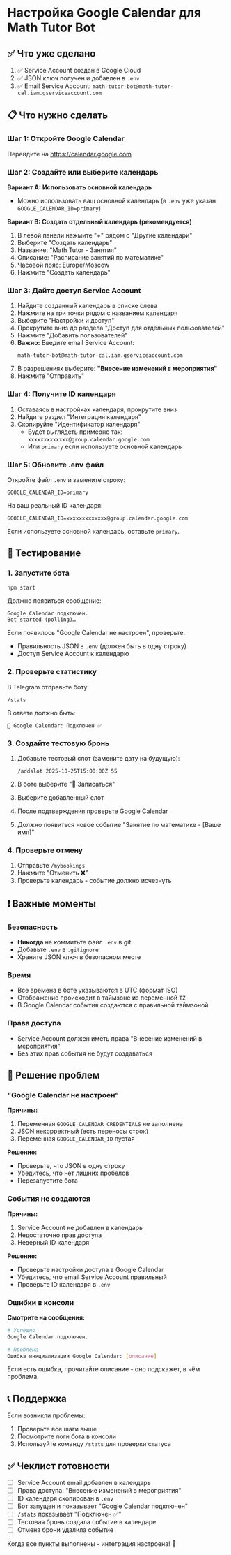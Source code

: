 # Настройка Google Calendar для Math Tutor Bot

## ✅ Что уже сделано

1. ✅ Service Account создан в Google Cloud
2. ✅ JSON ключ получен и добавлен в `.env`
3. ✅ Email Service Account: `math-tutor-bot@math-tutor-cal.iam.gserviceaccount.com`

## 📋 Что нужно сделать

### Шаг 1: Откройте Google Calendar

Перейдите на https://calendar.google.com

### Шаг 2: Создайте или выберите календарь

**Вариант A: Использовать основной календарь**
- Можно использовать ваш основной календарь (в `.env` уже указан `GOOGLE_CALENDAR_ID=primary`)

**Вариант B: Создать отдельный календарь (рекомендуется)**
1. В левой панели нажмите "+" рядом с "Другие календари"
2. Выберите "Создать календарь"
3. Название: "Math Tutor - Занятия"
4. Описание: "Расписание занятий по математике"
5. Часовой пояс: Europe/Moscow
6. Нажмите "Создать календарь"

### Шаг 3: Дайте доступ Service Account

1. Найдите созданный календарь в списке слева
2. Нажмите на три точки рядом с названием календаря
3. Выберите "Настройки и доступ"
4. Прокрутите вниз до раздела "Доступ для отдельных пользователей"
5. Нажмите "Добавить пользователей"
6. **Важно:** Введите email Service Account:
   ```
   math-tutor-bot@math-tutor-cal.iam.gserviceaccount.com
   ```
7. В разрешениях выберите: **"Внесение изменений в мероприятия"**
8. Нажмите "Отправить"

### Шаг 4: Получите ID календаря

1. Оставаясь в настройках календаря, прокрутите вниз
2. Найдите раздел "Интеграция календаря"
3. Скопируйте "Идентификатор календаря"
   - Будет выглядеть примерно так: `xxxxxxxxxxxxx@group.calendar.google.com`
   - Или `primary` если используете основной календарь

### Шаг 5: Обновите .env файл

Откройте файл `.env` и замените строку:
```env
GOOGLE_CALENDAR_ID=primary
```

На ваш реальный ID календаря:
```env
GOOGLE_CALENDAR_ID=xxxxxxxxxxxxx@group.calendar.google.com
```

Если используете основной календарь, оставьте `primary`.

## 🧪 Тестирование

### 1. Запустите бота
```bash
npm start
```

Должно появиться сообщение:
```
Google Calendar подключен.
Bot started (polling)…
```

Если появилось "Google Calendar не настроен", проверьте:
- Правильность JSON в `.env` (должен быть в одну строку)
- Доступ Service Account к календарю

### 2. Проверьте статистику
В Telegram отправьте боту:
```
/stats
```

В ответе должно быть:
```
🔗 Google Calendar: Подключен ✅
```

### 3. Создайте тестовую бронь

1. Добавьте тестовый слот (замените дату на будущую):
   ```
   /addslot 2025-10-25T15:00:00Z 55
   ```

2. В боте выберите "📝 Записаться"
3. Выберите добавленный слот
4. После подтверждения проверьте Google Calendar
5. Должно появиться новое событие "Занятие по математике - [Ваше имя]"

### 4. Проверьте отмену

1. Отправьте `/mybookings`
2. Нажмите "Отменить ❌"
3. Проверьте календарь - событие должно исчезнуть

## ❗ Важные моменты

### Безопасность
- **Никогда** не коммитьте файл `.env` в git
- Добавьте `.env` в `.gitignore`
- Храните JSON ключ в безопасном месте

### Время
- Все времена в боте указываются в UTC (формат ISO)
- Отображение происходит в таймзоне из переменной `TZ`
- В Google Calendar события создаются с правильной таймзоной

### Права доступа
- Service Account должен иметь права "Внесение изменений в мероприятия"
- Без этих прав события не будут создаваться

## 🔧 Решение проблем

### "Google Calendar не настроен"
**Причины:**
1. Переменная `GOOGLE_CALENDAR_CREDENTIALS` не заполнена
2. JSON некорректный (есть переносы строк)
3. Переменная `GOOGLE_CALENDAR_ID` пустая

**Решение:**
- Проверьте, что JSON в одну строку
- Убедитесь, что нет лишних пробелов
- Перезапустите бота

### События не создаются
**Причины:**
1. Service Account не добавлен в календарь
2. Недостаточно прав доступа
3. Неверный ID календаря

**Решение:**
- Проверьте настройки доступа в Google Calendar
- Убедитесь, что email Service Account правильный
- Проверьте ID календаря в `.env`

### Ошибки в консоли
**Смотрите на сообщения:**
```bash
# Успешно
Google Calendar подключен.

# Проблема
Ошибка инициализации Google Calendar: [описание]
```

Если есть ошибка, прочитайте описание - оно подскажет, в чём проблема.

## 📞 Поддержка

Если возникли проблемы:
1. Проверьте все шаги выше
2. Посмотрите логи бота в консоли
3. Используйте команду `/stats` для проверки статуса

## ✅ Чеклист готовности

- [ ] Service Account email добавлен в календарь
- [ ] Права доступа: "Внесение изменений в мероприятия"
- [ ] ID календаря скопирован в `.env`
- [ ] Бот запущен и показывает "Google Calendar подключен"
- [ ] `/stats` показывает "Подключен ✅"
- [ ] Тестовая бронь создала событие в календаре
- [ ] Отмена брони удалила событие

Когда все пункты выполнены - интеграция настроена! 🎉


